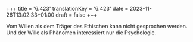 +++
title = '6.423'
translationKey = '6.423'
date = 2023-11-26T13:02:33+01:00
draft = false
+++

Vom Willen als dem Träger des Ethischen kann nicht gesprochen werden.
Und der Wille als Phänomen interessiert nur die Psychologie.
